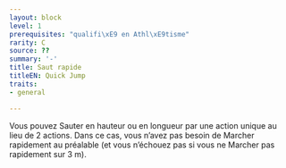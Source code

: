 ```yaml
---
layout: block
level: 1
prerequisites: "qualifi\xE9 en Athl\xE9tisme"
rarity: C
source: ??
summary: '-'
title: Saut rapide
titleEN: Quick Jump
traits:
- general

---
```


<p>Vous pouvez Sauter en hauteur ou en longueur par une action unique au lieu de 2 actions. Dans ce cas, vous n’avez pas besoin de Marcher rapidement au préalable (et vous n’échouez pas si vous ne Marcher pas rapidement sur 3 m).</p>